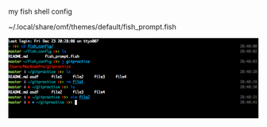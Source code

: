 my fish shell config

~/.local/share/omf/themes/default/fish_prompt.fish

![screenshot](screenshot.png)

